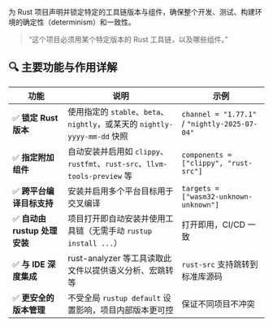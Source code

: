 为 Rust 项目声明并锁定特定的工具链版本与组件，确保整个开发、测试、构建环境的确定性（determinism）和一致性。

>“这个项目必须用某个特定版本的 Rust 工具链，以及哪些组件。”

## 🔍 主要功能与作用详解

| 功能                    | 说明                                                            | 示例                                            |
| --------------------- | ------------------------------------------------------------- | --------------------------------------------- |
| ✅ **锁定 Rust 版本**      | 使用指定的 `stable`、`beta`、`nightly`，或某天的 `nightly-yyyy-mm-dd` 快照  | `channel = "1.77.1"` / `"nightly-2025-07-04"` |
| ✅ **指定附加组件**          | 自动安装并启用如 `clippy`、`rustfmt`、`rust-src`、`llvm-tools-preview` 等 | `components = ["clippy", "rust-src"]`         |
| ✅ **跨平台编译目标支持**       | 安装并启用多个平台目标用于交叉编译                                             | `targets = ["wasm32-unknown-unknown"]`        |
| ✅ **自动由 rustup 处理安装** | 项目打开即自动安装并使用工具链（无需手动 `rustup install ...`）                    | 打开即用，CI/CD 一致                                 |
| ✅ **与 IDE 深度集成**      | rust-analyzer 等工具读取此文件以提供语义分析、宏跳转等                            | `rust-src` 支持跳转到标准库源码                         |
| ✅ **更安全的版本管理**        | 不受全局 `rustup default` 设置影响，项目内部版本更可控                          | 保证不同项目不冲突                                     |
